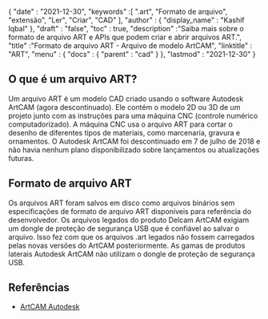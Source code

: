 {
  "date" : "2021-12-30",
  "keywords" :[ ".art", "Formato de arquivo", "extensão", "Ler", "Criar", "CAD" ],
  "author" : {
    "display_name" : "Kashif Iqbal"
},
  "draft" : "false",
  "toc" : true,
  "description" :"Saiba mais sobre o formato de arquivo ART e APIs que podem criar e abrir arquivos ART.",
  "title" :"Formato de arquivo ART - Arquivo de modelo ArtCAM",
  "linktitle" : "ART",
  "menu" : {
    "docs" : {
      "parent" : "cad"
}
},
  "lastmod" : "2021-12-30"
}

## O que é um arquivo ART?

Um arquivo ART é um modelo CAD criado usando o software Autodesk ArtCAM (agora descontinuado). Ele contém o modelo 2D ou 3D de um projeto junto com as instruções para uma máquina CNC (controle numérico computadorizado). A máquina CNC usa o arquivo ART para cortar o desenho de diferentes tipos de materiais, como marcenaria, gravura e ornamentos. O Autodesk ArtCAM foi descontinuado em 7 de julho de 2018 e não havia nenhum plano disponibilizado sobre lançamentos ou atualizações futuras.

## Formato de arquivo ART

Os arquivos ART foram salvos em disco como arquivos binários sem especificações de formato de arquivo ART disponíveis para referência do desenvolvedor. Os arquivos legados do produto Delcam ArtCAM exigiam um dongle de proteção de segurança USB que é confiável ao salvar o arquivo. Isso fez com que os arquivos .art legados não fossem carregados pelas novas versões do ArtCAM posteriormente. As gamas de produtos laterais Autodesk ArtCAM não utilizam o dongle de proteção de segurança USB.

## Referências

* [ArtCAM Autodesk](https://www.autodesk.com/products/artcam/overview)


